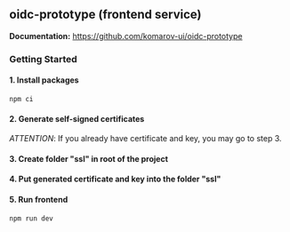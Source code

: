 ## oidc-prototype (frontend service)

**Documentation:** https://github.com/komarov-ui/oidc-prototype

### Getting Started

#### 1. Install packages

```
npm ci
```

#### 2. Generate self-signed certificates

*ATTENTION*: If you already have certificate and key, you may go to step 3.

#### 3. Create folder "ssl" in root of the project

#### 4. Put generated certificate and key into the folder "ssl"

#### 5. Run frontend

```
npm run dev
```
